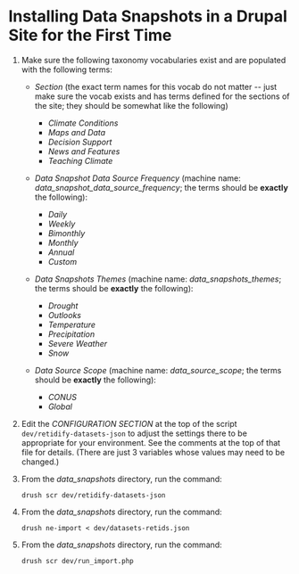 Installing Data Snapshots in a Drupal Site for the First Time
=============================================================

1. Make sure the following taxonomy vocabularies exist and are
   populated with the following terms:
   
   * *Section* (the exact term names for this vocab do not matter -- just make sure the vocab exists and
     has terms defined for the sections of the site; they should be somewhat like the following)
     * _Climate Conditions_
     * _Maps and Data_
     * _Decision Support_
     * _News and Features_
     * _Teaching Climate_

   * *Data Snapshot Data Source Frequency* (machine name: _data_snapshot_data_source_frequency_; the terms should be **exactly**
     the following):
     * _Daily_
     * _Weekly_
     * _Bimonthly_
     * _Monthly_
     * _Annual_
     * _Custom_
     
   * *Data Snapshots Themes* (machine name: _data_snapshots_themes_; the terms should be **exactly**
     the following):
     * _Drought_
     * _Outlooks_
     * _Temperature_
     * _Precipitation_
     * _Severe Weather_
     * _Snow_
     
   * *Data Source Scope* (machine name: _data_source_scope_; the terms should be **exactly**
     the following):
     * _CONUS_
     * _Global_

2. Edit the _CONFIGURATION SECTION_ at the top of the script `dev/retidify-datasets-json`
   to adjust the settings there to be appropriate for your environment.  See the comments
   at the top of that file for details.  (There are just 3 variables whose values may need
   to be changed.)
   
3. From the *data_snapshots* directory, run the command:

   ```
   drush scr dev/retidify-datasets-json
   ```
   
4. From the *data_snapshots* directory, run the command:

   ```
   drush ne-import < dev/datasets-retids.json
   ```
   
5. From the *data_snapshots* directory, run the command:

   ```
   drush scr dev/run_import.php
   ```
